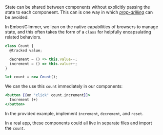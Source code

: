State can be shared between components without explicitly passing the state to each componeent.
This can is one way in which _[prop-drilling][prop-drilling]_ can be avoided.

In Ember/Glimmer, we lean on the native capabilities of browsers to manage state, and this often takes the form of a `class` for helpfully encapsulating related behaviors.

```js 
class Count {
  @tracked value;

  decrement = () => this.value--;
  increment = () => this.value++;
}

let count = new Count();
```

We can the use this `count` immediately in our components: 
```hbs 
<button {{on "click" count.increment}}>
  Increment (+)
</button>
```

In the provided example, implement `increment`, `decrement`, and `reset`.

In a real app, these components could all live in separate files and import the `count`.


[prop-drilling]: https://kentcdodds.com/blog/prop-drilling
